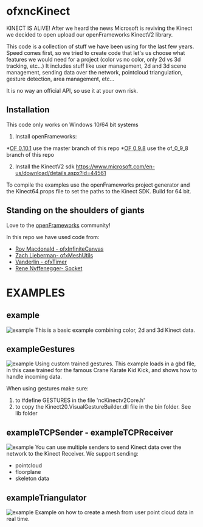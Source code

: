 # ofxncKinect

KINECT IS ALIVE! After we heard the news Microsoft is reviving the Kinect we decided to open upload our openFrameworks KinectV2 library.

This code is a collection of stuff we have been using for the last few years.
Speed comes first, so we tried to create code that let's us choose what features we would need for a project (color vs no color, only 2d vs 3d tracking, etc...)
It includes stuff like user management, 2d and 3d scene management, sending data over the network, pointcloud triangulation, gesture detection, area management, etc...

It is no way an official API, so use it at your own risk. 

## Installation
This code only works on Windows 10/64 bit systems

1. Install openFrameworks:

*[OF 0.10.1](https://openframeworks.cc/download/) use the master branch of this repo
*[OF 0.9.8](https://openframeworks.cc/download/older/) use the of_0_9_8 branch of this repo

2. Install the KinectV2 sdk
https://www.microsoft.com/en-us/download/details.aspx?id=44561

To compile the examples use the openFrameworks project generator and the Kinect64.props file to set the paths to the Kinect SDK.  Build for 64 bit.

## Standing on the shoulders of giants
Love to the [openFrameworks](https://openframeworks.cc/) community!

In this repo we have used code from:
- [Roy Macdonald - ofxInfiniteCanvas](https://github.com/roymacdonald/ofxInfiniteCanvas)
- [Zach Lieberman- ofxMeshUtils](https://github.com/ofZach/ofxMeshUtils)
- [Vanderlin - ofxTimer](https://github.com/vanderlin/ofxTimer)
- [Rene Nyffenegger- Socket](https://github.com/ReneNyffenegger/Socket.cpp)

# EXAMPLES

## example
![example](https://raw.githubusercontent.com/wearenocomputer/ofxncKinect/master/images/2.jpg)
This is a basic example combining color, 2d and 3d Kinect data.
 
## exampleGestures

![example](https://raw.githubusercontent.com/wearenocomputer/ofxncKinect/master/images/4.gif)
Using custom trained gestures.
This example loads in a gbd file, in this case trained for the famous Crane Karate Kid Kick, and shows how to handle incoming data.

When using gestures make sure:
1. to #define GESTURES in the file 'ncKinectv2Core.h'
2. to copy the Kinect20.VisualGestureBuilder.dll file in the bin folder. See lib folder

 
## exampleTCPSender - exampleTCPReceiver

![example](https://raw.githubusercontent.com/wearenocomputer/ofxncKinect/master/images/3.jpg)
You can use multiple senders to send Kinect data over the network to the Kinect Receiver.
We support sending:
- pointcloud
- floorplane
- skeleton data

## exampleTriangulator
![example](https://raw.githubusercontent.com/wearenocomputer/ofxncKinect/master/images/1.jpg)
Example on how to create a mesh from user point cloud data in real time.

